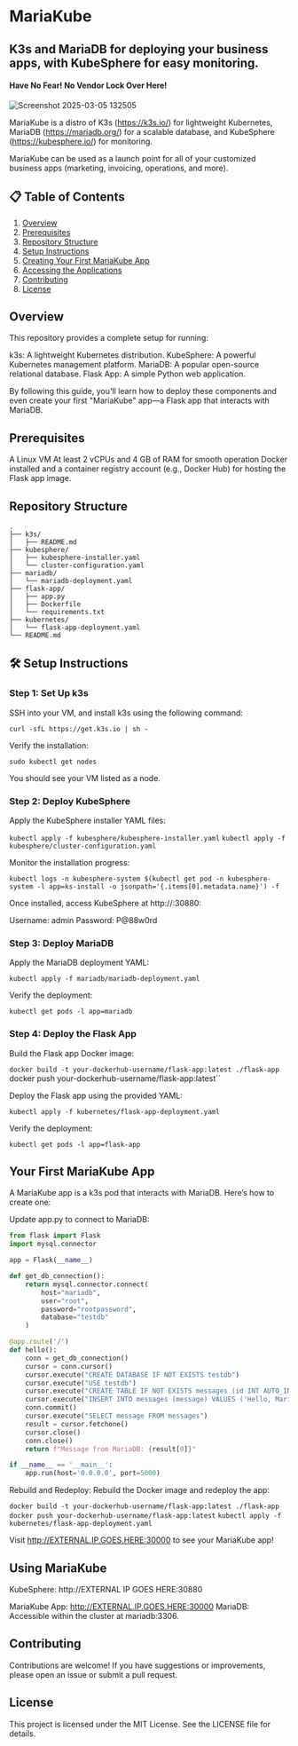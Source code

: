 # MariaKube
## K3s and MariaDB for deploying your business apps, with KubeSphere for easy monitoring.
#### Have No Fear! No Vendor Lock Over Here!

![Screenshot 2025-03-05 132505](https://github.com/user-attachments/assets/3535a08a-6503-4caa-a13c-0fd8d65e89bd)

MariaKube is a distro of K3s (https://k3s.io/) for lightweight Kubernetes, MariaDB (https://mariadb.org/) for a scalable database, and KubeSphere (https://kubesphere.io/) for monitoring.

MariaKube can be used as a launch point for all of your customized business apps (marketing, invoicing, operations, and more). 




## 📋 Table of Contents
1. [Overview](#overview)
2. [Prerequisites](#prerequisites)
4. [Repository Structure](#repository-structure)
5. [Setup Instructions](#setup-instructions)
6. [Creating Your First MariaKube App](#your-first-mariakube-app)
7. [Accessing the Applications](#using-mariakube)
8. [Contributing](#contributing)
9. [License](#license)


## Overview 

This repository provides a complete setup for running:

k3s: A lightweight Kubernetes distribution.
KubeSphere: A powerful Kubernetes management platform.
MariaDB: A popular open-source relational database.
Flask App: A simple Python web application.

By following this guide, you'll learn how to deploy these components and even create your first "MariaKube" app—a Flask app that interacts with MariaDB.

## Prerequisites

A Linux VM 
At least 2 vCPUs and 4 GB of RAM for smooth operation
Docker installed and a container registry account (e.g., Docker Hub) for hosting the Flask app image.


## Repository Structure

```
.
├── k3s/
│   ├── README.md                    
├── kubesphere/                   
│   ├── kubesphere-installer.yaml
│   └── cluster-configuration.yaml
├── mariadb/                      
│   └── mariadb-deployment.yaml
├── flask-app/                    
│   ├── app.py
│   ├── Dockerfile
│   └── requirements.txt
├── kubernetes/                   
│   └── flask-app-deployment.yaml
└── README.md                     
```

## 🛠️ Setup Instructions

### Step 1: Set Up k3s

SSH into your VM, and install k3s using the following command:

``curl -sfL https://get.k3s.io | sh - ``

Verify the installation:

``sudo kubectl get nodes``

You should see your VM listed as a node.

### Step 2: Deploy KubeSphere

Apply the KubeSphere installer YAML files:

``kubectl apply -f kubesphere/kubesphere-installer.yaml``
``kubectl apply -f kubesphere/cluster-configuration.yaml``

Monitor the installation progress:

``kubectl logs -n kubesphere-system $(kubectl get pod -n kubesphere-system -l app=ks-install -o jsonpath='{.items[0].metadata.name}') -f ``

Once installed, access KubeSphere at http://<VM-IP>:30880:

Username: admin
Password: P@88w0rd

### Step 3: Deploy MariaDB

Apply the MariaDB deployment YAML:

``kubectl apply -f mariadb/mariadb-deployment.yaml``

Verify the deployment:

``kubectl get pods -l app=mariadb``

### Step 4: Deploy the Flask App

Build the Flask app Docker image:


``docker build -t your-dockerhub-username/flask-app:latest ./flask-app
``docker push your-dockerhub-username/flask-app:latest``

Deploy the Flask app using the provided YAML:


``kubectl apply -f kubernetes/flask-app-deployment.yaml``

Verify the deployment:

``kubectl get pods -l app=flask-app``


## Your First MariaKube App

A MariaKube app is a k3s pod that interacts with MariaDB. Here’s how to create one:

Update app.py to connect to MariaDB:

```python
from flask import Flask
import mysql.connector

app = Flask(__name__)

def get_db_connection():
    return mysql.connector.connect(
        host="mariadb",
        user="root",
        password="rootpassword",
        database="testdb"
    )

@app.route('/')
def hello():
    conn = get_db_connection()
    cursor = conn.cursor()
    cursor.execute("CREATE DATABASE IF NOT EXISTS testdb")
    cursor.execute("USE testdb")
    cursor.execute("CREATE TABLE IF NOT EXISTS messages (id INT AUTO_INCREMENT PRIMARY KEY, message VARCHAR(255))")
    cursor.execute("INSERT INTO messages (message) VALUES ('Hello, MariaKube!')")
    conn.commit()
    cursor.execute("SELECT message FROM messages")
    result = cursor.fetchone()
    cursor.close()
    conn.close()
    return f"Message from MariaDB: {result[0]}"

if __name__ == '__main__':
    app.run(host='0.0.0.0', port=5000)
```

Rebuild and Redeploy:
Rebuild the Docker image and redeploy the app:


``docker build -t your-dockerhub-username/flask-app:latest ./flask-app ``
``docker push your-dockerhub-username/flask-app:latest``
``kubectl apply -f kubernetes/flask-app-deployment.yaml``


Visit http://EXTERNAL.IP.GOES.HERE:30000 to see your MariaKube app!


## Using MariaKube

KubeSphere: http://EXTERNAL IP GOES HERE:30880

MariaKube App: http://EXTERNAL.IP.GOES.HERE:30000
MariaDB: Accessible within the cluster at mariadb:3306.


## Contributing

Contributions are welcome! If you have suggestions or improvements, please open an issue or submit a pull request.


## License

This project is licensed under the MIT License. See the LICENSE file for details.
